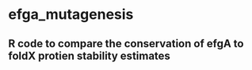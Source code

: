 # efga_mutagenesis
## R code to compare the conservation of efgA to foldX protien stability estimates
